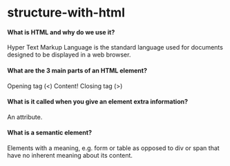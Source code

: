 # structure-with-html

#### What is HTML and why do we use it?
Hyper Text Markup Language is the standard language used for documents designed to be displayed in a web browser.

#### What are the 3 main parts of an HTML element?
Opening tag (<)
Content!
Closing tag (>)

#### What is it called when you give an element extra information?
An attribute.

#### What is a semantic element?
Elements with a meaning, e.g. form or table as opposed to div or span that have no inherent meaning about its content.
